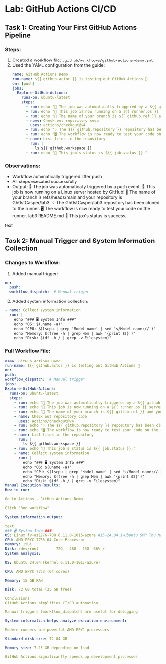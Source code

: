 # Lab: GitHub Actions CI/CD

## Task 1: Creating Your First GitHub Actions Pipeline

### Steps:
1. Created a workflow file: `.github/workflows/github-actions-demo.yml`
2. Used the YAML configuration from the guide:
    ```yaml
    name: GitHub Actions Demo
    run-name: ${{ github.actor }} is testing out GitHub Actions 🚀
    on: [push]
    jobs:
      Explore-GitHub-Actions:
        runs-on: ubuntu-latest
        steps:
          - run: echo "🎉 The job was automatically triggered by a ${{ github.event_name }} event."
          - run: echo "🐧 This job is now running on a ${{ runner.os }} server hosted by GitHub!"
          - run: echo "🔎 The name of your branch is ${{ github.ref }} and your repository is ${{ github.repository }}."
          - name: Check out repository code
            uses: actions/checkout@v4
          - run: echo "💡 The ${{ github.repository }} repository has been cloned to the runner."
          - run: echo "🖥️ The workflow is now ready to test your code on the runner."
          - name: List files in the repository
            run: |
              ls ${{ github.workspace }}
          - run: echo "🍏 This job's status is ${{ job.status }}."
    ```

### Observations:
- Workflow automatically triggered after push
- All steps executed successfully
- Output:
🎉 The job was automatically triggered by a push event.
🐧 This job is now running on a Linux server hosted by GitHub!
🔎 The name of your branch is refs/heads/main and your repository is Gh0stCasper/lab3.
💡 The Gh0stCasper/lab3 repository has been cloned to the runner.
🖥️ The workflow is now ready to test your code on the runner.
lab3
README.md
🍏 This job's status is success.

text

## Task 2: Manual Trigger and System Information Collection

### Changes to Workflow:
1. Added manual trigger:
  ```yaml
  on: 
    push:
    workflow_dispatch:  # Manual trigger
  ```

2. Added system information collection:
  ```yaml
  - name: Collect system information
    run: |
      echo "### 🖥️ System Info ###"
      echo "OS: $(uname -a)"
      echo "CPU: $(lscpu | grep 'Model name' | sed 's/Model name://')"
      echo "Memory: $(free -h | grep Mem | awk '{print $2}')"
      echo "Disk: $(df -h / | grep -v Filesystem)"
  ```

### Full Workflow File:
```yaml
name: GitHub Actions Demo
run-name: ${{ github.actor }} is testing out GitHub Actions 🚀
on: 
push:
workflow_dispatch:  # Manual trigger
jobs:
Explore-GitHub-Actions:
  runs-on: ubuntu-latest
  steps:
    - run: echo "🎉 The job was automatically triggered by a ${{ github.event_name }} event."
    - run: echo "🐧 This job is now running on a ${{ runner.os }} server hosted by GitHub!"
    - run: echo "🔎 The name of your branch is ${{ github.ref }} and your repository is ${{ github.repository }}."
    - name: Check out repository code
      uses: actions/checkout@v4
    - run: echo "💡 The ${{ github.repository }} repository has been cloned to the runner."
    - run: echo "🖥️ The workflow is now ready to test your code on the runner."
    - name: List files in the repository
      run: |
        ls ${{ github.workspace }}
    - run: echo "🍏 This job's status is ${{ job.status }}."
    - name: Collect system information
      run: |
        echo "### 🖥️ System Info ###"
        echo "OS: $(uname -a)"
        echo "CPU: $(lscpu | grep 'Model name' | sed 's/Model name://')"
        echo "Memory: $(free -h | grep Mem | awk '{print $2}')"
        echo "Disk: $(df -h / | grep -v Filesystem)"
Manual Execution Results:
How to run:

Go to Actions → GitHub Actions Demo

Click "Run workflow"

System information output:

text
### 🖥️ System Info ###
OS: Linux fv-az1276-708 6.11.0-1015-azure #15~24.04.1-Ubuntu SMP Thu May  1 02:52:08 UTC 2025 x86_64 x86_64 x86_64 GNU/Linux
CPU: AMD EPYC 7763 64-Core Processor
Memory: 15Gi
Disk: /dev/root        72G   48G   25G  66% /
System analysis:

OS: Ubuntu 24.04 (kernel 6.11.0-1015-azure)

CPU: AMD EPYC 7763 (64 cores)

Memory: 15 GB RAM

Disk: 72 GB total (25 GB free)

Conclusions
GitHub Actions simplifies CI/CD automation

Manual triggers (workflow_dispatch) are useful for debugging

System information helps analyze execution environment:

Modern runners use powerful AMD EPYC processors

Standard disk size: 72-84 GB

Memory size: 7-15 GB depending on load

GitHub Actions significantly speeds up development processes
